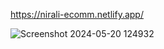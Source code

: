 https://nirali-ecomm.netlify.app/

![Screenshot 2024-05-20 124932](https://github.com/Nirali200100/E-commerce/assets/167055787/27d22243-7276-4ea2-852d-209b934493cb)
